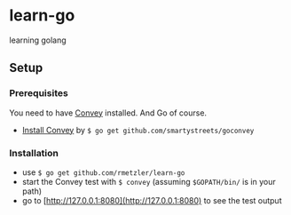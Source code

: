 learn-go
========

learning golang


Setup
-----

### Prerequisites

You need to have [Convey](http://smartystreets.github.io/goconvey/) installed. And Go of course.

- [Install Convey](https://github.com/smartystreets/goconvey#installation) by `$ go get github.com/smartystreets/goconvey`

### Installation

- use `$ go get github.com/rmetzler/learn-go`
- start the Convey test with `$ convey` (assuming `$GOPATH/bin/` is in your path)
- go to [http://127.0.0.1:8080](http://127.0.0.1:8080) to see the test output
